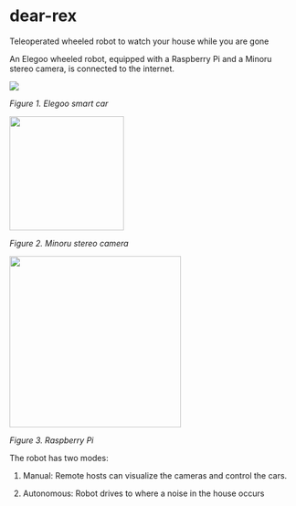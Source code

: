 # dear-rex
Teleoperated wheeled robot to watch your house while you are gone

An Elegoo wheeled robot, equipped with a Raspberry Pi and a Minoru stereo camera, is connected to the internet. 

<!-- ![](https://encrypted-tbn0.gstatic.com/images?q=tbn:ANd9GcTYmUEcFBcw1m1ED86g0BfEnvqcoU3KnvO5cFWBpKKY2DoSQKon) -->
<img src="https://encrypted-tbn0.gstatic.com/images?q=tbn:ANd9GcTYmUEcFBcw1m1ED86g0BfEnvqcoU3KnvO5cFWBpKKY2DoSQKon">

*Figure 1. Elegoo smart car*

<img src="https://regmedia.co.uk/2008/12/24/minoru_1.jpg" width="200">

*Figure 2. Minoru stereo camera*

<img src="https://images-na.ssl-images-amazon.com/images/I/91zSu44%2B34L._SX466_.jpg" width="300">

*Figure 3. Raspberry Pi*


The robot has two modes:

1. Manual: Remote hosts can visualize the cameras and control the cars.

2. Autonomous: Robot drives to where a noise in the house occurs